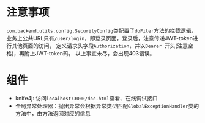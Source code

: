 # 注意事项
`com.backend.utils.config.SecurityConfig`类配置了`doFiter`方法的拦截逻辑，
业务上公共URL只有`/user/login`，即登录页面，登录后，注意传递JWT-token进行其他页面的访问，
定义请求头字段`Authorization`，并以`Bearer `开头(注意空格)，再附上JWT-token码，
以上事宜未尽，会出现403错误。

# 组件
- knife4j: 访问`localhost:3000/doc.html`查看、在线调试接口
- 全局异常处理器：抛出异常会根据异常类型匹配`GlobalExceptionHandler`类的方法中，由方法返回对应的信息